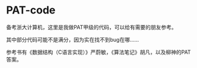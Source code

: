 # PAT-code

备考浙大计算机，这里是我做PAT甲级的代码，可以给有需要的朋友参考。

其中部分代码可能不是满分，因为实在找不到bug在哪……

参考书有《数据结构（C语言实现）》严蔚敏，《算法笔记》胡凡，以及柳神的PAT答案。
